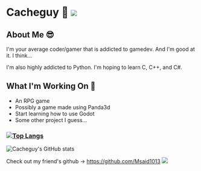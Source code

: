 # Cacheguy 👋 ![](https://komarev.com/ghpvc/?username=cacheguy&color=1aba82)
## About Me 😎
I'm your average coder/gamer that is addicted to gamedev. And I'm good at it. I think... 

I'm also highly addicted to Python. I'm hoping to learn C, C++, and C#. 

## What I'm Working On 📒
* An RPG game
* Possibly a game made using Panda3d
* Start learning how to use Godot
* Some other project I guess...

### [![Top Langs](https://github-readme-stats.vercel.app/api/top-langs/?username=cacheguy)](https://github.com/anuraghazra/github-readme-stats)
![Cacheguy's GitHub stats](https://github-readme-stats.vercel.app/api?username=cacheguy&show_icons=true&icon_color=ffffff&bg_color=30,e96443,904e95&text_color=ffffff&title_color=ffffff)



Check out my friend's github -> https://github.com/Msaid1013 ![](https://komarev.com/ghpvc/?username=Msaid1013&color=8532a8)
